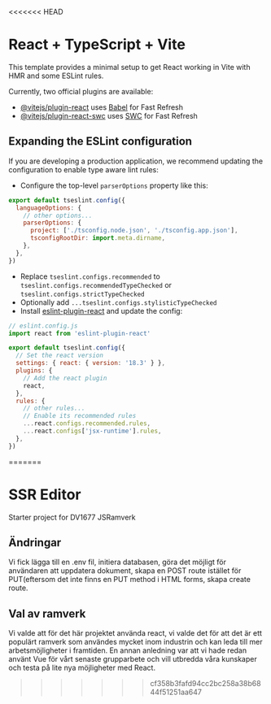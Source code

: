 <<<<<<< HEAD
# React + TypeScript + Vite

This template provides a minimal setup to get React working in Vite with HMR and some ESLint rules.

Currently, two official plugins are available:

- [@vitejs/plugin-react](https://github.com/vitejs/vite-plugin-react/blob/main/packages/plugin-react/README.md) uses [Babel](https://babeljs.io/) for Fast Refresh
- [@vitejs/plugin-react-swc](https://github.com/vitejs/vite-plugin-react-swc) uses [SWC](https://swc.rs/) for Fast Refresh

## Expanding the ESLint configuration

If you are developing a production application, we recommend updating the configuration to enable type aware lint rules:

- Configure the top-level `parserOptions` property like this:

```js
export default tseslint.config({
  languageOptions: {
    // other options...
    parserOptions: {
      project: ['./tsconfig.node.json', './tsconfig.app.json'],
      tsconfigRootDir: import.meta.dirname,
    },
  },
})
```

- Replace `tseslint.configs.recommended` to `tseslint.configs.recommendedTypeChecked` or `tseslint.configs.strictTypeChecked`
- Optionally add `...tseslint.configs.stylisticTypeChecked`
- Install [eslint-plugin-react](https://github.com/jsx-eslint/eslint-plugin-react) and update the config:

```js
// eslint.config.js
import react from 'eslint-plugin-react'

export default tseslint.config({
  // Set the react version
  settings: { react: { version: '18.3' } },
  plugins: {
    // Add the react plugin
    react,
  },
  rules: {
    // other rules...
    // Enable its recommended rules
    ...react.configs.recommended.rules,
    ...react.configs['jsx-runtime'].rules,
  },
})
```
=======
# SSR Editor

Starter project for DV1677 JSRamverk

## Ändringar 
Vi fick lägga till en .env fil, initiera databasen, göra det möjligt för användaren att uppdatera dokument, skapa en POST route istället för PUT(eftersom det inte finns en PUT method i HTML forms, skapa create route.

## Val av ramverk
Vi valde att för det här projektet använda react, vi valde det för att det är ett populärt ramverk som användes mycket inom industrin och kan leda till mer arbetsmöjligheter i framtiden. En annan anledning var att vi hade redan använt Vue för vårt senaste grupparbete och vill utbredda våra kunskaper och testa på lite nya möjligheter med React.
>>>>>>> cf358b3fafd94cc2bc258a38b6844f51251aa647
